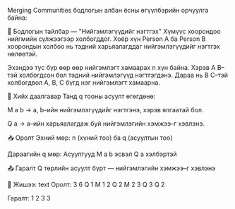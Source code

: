 Merging Communities бодлогын албан ёсны өгүүлбэрийн орчуулга байна:

📘 Бодлогын тайлбар — "Нийгэмлэгүүдийг нэгтгэх"
Хүмүүс хоорондоо нийгмийн сүлжээгээр холбогддог. Хоёр хүн Person A ба Person B хоорондын холбоо нь тэдний харьяалагддаг нийгэмлэгүүдийг нэгтгэх нөлөөтэй.

Эхэндээ тус бүр өөр өөр нийгэмлэгт хамаарах n хүн байна. Хэрэв A B–тэй холбогдсон бол тэдний нийгэмлэгүүд нэгтгэгдэнэ. Дараа нь B C–тэй холбогдвол A, B, C бүгд нэг нийгэмлэгт хамаарна.

🧠 Хийх даалгавар
Танд q тооны асуулт өгөгдөнө:

M a b → a, b–ийн нийгэмлэгүүдийг нэгтгэнэ, хэрэв ялгаатай бол.

Q a → a–ийн харьяалагдаж буй нийгэмлэгийн хэмжээ–г хэвлэнэ.

📥 Оролт
Эхний мөр: n (хүний тоо) ба q (асуултын тоо)

Дараагийн q мөр: Асуултууд M a b эсвэл Q a хэлбэртэй

📤 Гаралт
Q төрлийн асуулт бүрт — нийгэмлэгийн хэмжээ–г хэвлэнэ

📌 Жишээ:
text
Оролт:
3 6
Q 1
M 1 2
Q 2
M 2 3
Q 3
Q 2

Гаралт:
1
2
3
3